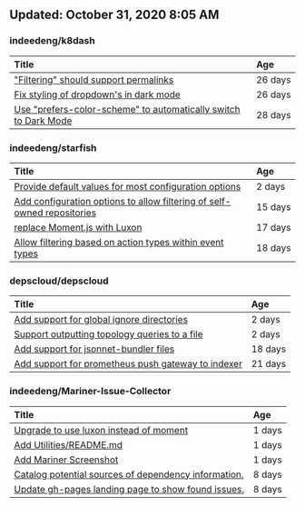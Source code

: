 ## Updated: October 31, 2020 8:05 AM


### indeedeng/k8dash
|**Title**|**Age**|
|:----|:----|
|["Filtering" should support permalinks](https://github.com/indeedeng/k8dash/issues/153)|26&nbsp;days|
|[Fix styling of dropdown's in dark mode](https://github.com/indeedeng/k8dash/issues/152)|26&nbsp;days|
|[Use "prefers-color-scheme" to automatically switch to Dark Mode](https://github.com/indeedeng/k8dash/issues/144)|28&nbsp;days|


### indeedeng/starfish
|**Title**|**Age**|
|:----|:----|
|[Provide default values for most configuration options](https://github.com/indeedeng/starfish/issues/78)|2&nbsp;days|
|[Add configuration options to allow filtering of self-owned repositories](https://github.com/indeedeng/starfish/issues/65)|15&nbsp;days|
|[replace Moment.js with Luxon](https://github.com/indeedeng/starfish/issues/60)|17&nbsp;days|
|[Allow filtering based on action types within event types](https://github.com/indeedeng/starfish/issues/58)|18&nbsp;days|


### depscloud/depscloud
|**Title**|**Age**|
|:----|:----|
|[Add support for global ignore directories](https://github.com/depscloud/depscloud/issues/137)|2&nbsp;days|
|[Support outputting topology queries to a file](https://github.com/depscloud/depscloud/issues/135)|2&nbsp;days|
|[Add support for jsonnet-bundler files](https://github.com/depscloud/depscloud/issues/115)|18&nbsp;days|
|[Add support for prometheus push gateway to indexer](https://github.com/depscloud/depscloud/issues/108)|21&nbsp;days|


### indeedeng/Mariner-Issue-Collector
|**Title**|**Age**|
|:----|:----|
|[Upgrade to use luxon instead of moment](https://github.com/indeedeng/Mariner-Issue-Collector/issues/31)|1&nbsp;days|
|[Add Utilities/README.md](https://github.com/indeedeng/Mariner-Issue-Collector/issues/30)|1&nbsp;days|
|[Add Mariner Screenshot](https://github.com/indeedeng/Mariner-Issue-Collector/issues/29)|1&nbsp;days|
|[Catalog potential sources of dependency information.](https://github.com/indeedeng/Mariner-Issue-Collector/issues/19)|8&nbsp;days|
|[Update gh-pages landing page to show found issues.](https://github.com/indeedeng/Mariner-Issue-Collector/issues/15)|8&nbsp;days|